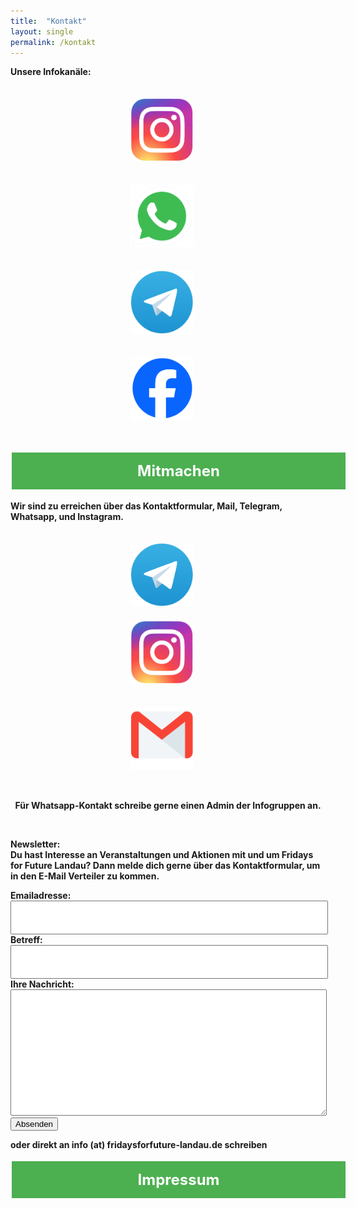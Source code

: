 ```yaml
---
title:  "Kontakt"
layout: single
permalink: /kontakt
---
```

<b> Unsere Infokanäle:<br>

<div align='center'>
  
<a href="https://www.instagram.com/klimastreiklandau/?hl=de" target=""> <img src="https://github.com/fridaysforfuture-landau-pfalz/fridaysforfuture-landau-pfalz.github.io/blob/main/assets/Logos/Logos%20Kontakt/Instagram.png?raw=true" style="margin-right: 20px; margin-top: 20px" alt="Instagram Landau" height="20%" width="20%"> </a>

<a href="https://chat.whatsapp.com/H0HW72PpRQi6URmGK4RgFJ" target=""> <img src="https://github.com/fridaysforfuture-landau-pfalz/fridaysforfuture-landau-pfalz.github.io/blob/main/assets/Logos/Logos%20Kontakt/Whatsapp.png?raw=true" style="margin-right: 20px; margin-top: 20px" alt="Whatsapp Landau" height="20%" width="20%"> </a>

<a href="https://t.me/FFFLDInfo" target=""> <img src="https://github.com/fridaysforfuture-landau-pfalz/fridaysforfuture-landau-pfalz.github.io/blob/main/assets/Logos/Logos%20Kontakt/Telegram.png?raw=true" style="margin-right: 20px; margin-top: 20px" alt="Telegramm Kanal" height="20%" width="20%"> </a>

<a href="https://de-de.facebook.com/Klimastreiklandau/" target=""> <img src="https://github.com/fridaysforfuture-landau-pfalz/fridaysforfuture-landau-pfalz.github.io/blob/main/assets/Logos/Logos%20Kontakt/Facebook.png?raw=true" style="margin-right: 20px; margin-top: 20px" alt="Facebook Landau" height="20%" width="20%"> </a> 
<!--https://github.com/edent/SuperTinyIcons-->

</div> <br>

<p> </p>  
  
<style>
.button2 {
  border: none;
  color: white;
  padding: 15px 15px;
  text-align: center;
  text-decoration: none;
  display: inline-block;
  font-size: 24px;
  margin: 4px 2px;
  cursor: pointer;
  width: 100%;
}

.button2 {background-color: #4CAF50;} /* Green */
</style>

<a class="button2" href="https://fridaysforfuture-landau.de/mitmachen"
       target="" style="color: white" >Mitmachen</a>
  
<p></p>  

Wir sind zu erreichen über das Kontaktformular, Mail, Telegram, Whatsapp, und Instagram.  <br>
  
<p> </p>    

<div align='center'>
  
<a href="https://t.me/Txmlchrt" target=""> <img src="https://github.com/fridaysforfuture-landau-pfalz/fridaysforfuture-landau-pfalz.github.io/blob/main/assets/Logos/Logos%20Kontakt/Telegram.png?raw=true" style="margin-right: 20px; margin-top: 20px" alt="Telegramm Kanal" height="20%" width="20%"> </a>  
<a href="https://www.instagram.com/klimastreiklandau/?hl=de" target=""> <img src="https://github.com/fridaysforfuture-landau-pfalz/fridaysforfuture-landau-pfalz.github.io/blob/main/assets/Logos/Logos%20Kontakt/Instagram.png?raw=true" style="margin-right: 20px; margin-top: 20px" alt="Instagram Landau" height="20%" width="20%"> </a>
  
<a href="mailto:klimastreik-landau@gmx.de" target=""> <img src="https://github.com/fridaysforfuture-landau-pfalz/fridaysforfuture-landau-pfalz.github.io/blob/main/assets/Logos/Logos%20Kontakt/Mail.png?raw=true" style="margin-right: 20px; margin-top: 20px" alt="Mail Landau" height="20%" width="20%"> </a>

<br>  
  <p> </p>
  <p> </p>
  <p> </p>  
  
Für Whatsapp-Kontakt schreibe gerne einen Admin der Infogruppen an.   
<!--https://github.com/edent/SuperTinyIcons-->

</div> <br>

<p> </p>     
  
<b>Newsletter:</b> <br>
Du hast Interesse an Veranstaltungen und Aktionen mit und um Fridays for Future Landau? Dann melde dich gerne über das Kontaktformular, um in den E-Mail Verteiler zu kommen.
  
<p> </p>    
  
<style>
  .form-container { max-width: 100%; }
  .form-container input { position: relative; top: 0; left: 0; width: 100%; height: 50px; padding: 0 ; }
  .form-container textarea { position: relative; top: 0; left: 0; width: 100%; height: 200px; padding: 0; }
  .background-color: green;
</style>
<form action="https://formspree.io/f/xqkoybpb" method="POST" class="form-container">
  <label>Emailadresse:</label><br />
  <input type="text" name="Emailadresse" />
  <label>Betreff:</label><br />
  <input type="text" name="Betreff" />
  <label>Ihre Nachricht:</label><br />
  <textarea name="Nachricht"></textarea>
  <button type="submit">Absenden</button>
</form>

<p> </p>  
  
oder direkt an info (at) fridaysforfuture-landau.de schreiben  
  
<p> </p>

<style>
.button1 {
  border: none;
  color: white;
  padding: 15px 15px;
  text-align: center;
  text-decoration: none;
  display: inline-block;
  font-size: 24px;
  margin: 4px 2px;
  cursor: pointer;
  width: 100%;
}

.button1 {background-color: #4CAF50;} /* Green */
</style>

<a class="button1" href="https://fridaysforfuture-landau.de/kontakt/impressum"
       target="" style="color: white" >Impressum</a>
       
<p> </p>

